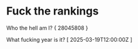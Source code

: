 # Fuck the rankings

Who the hell am I?
{ 28045808 }

What fucking year is it?
[ 2025-03-19T12:00:00Z ]
